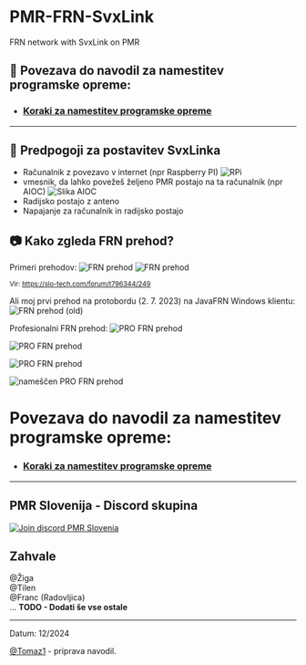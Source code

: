 # PMR-FRN-SvxLink
FRN network with SvxLink on PMR

## 🔗 Povezava do navodil za namestitev programske opreme:
  - ### [Koraki za namestitev programske opreme](Navodila/RPi3-glavna-navodila.md)

<hr>

## 🧩 Predpogoji za postavitev SvxLinka

- Računalnik z povezavo v internet (npr Raspberry PI)
  ![RPi](img/image-RPI-pngfind.com-raspberry-png-853421.png)
- vmesnik, da lahko povežeš željeno PMR postajo na ta računalnik (npr AIOC)
  ![Slika AIOC](img/image-Tilen-AIOC-20240526.jpg)
- Radijsko postajo z anteno
- Napajanje za računalnik in radijsko postajo

## 📷 Kako zgleda FRN prehod?
Primeri prehodov:
![FRN prehod](img/image-Tilen-FRN-prehod-20240526.jpg)
![FRN prehod](img/image-primer-frn_z.jpg)

<sub>Vir: https://slo-tech.com/forum/t796344/249</sub>

Ali moj prvi prehod na protobordu (2. 7. 2023) na JavaFRN Windows klientu:
![FRN prehod (old)](img/image-tomaz-2.6.2023.jpg)

Profesionalni FRN prehod:
![PRO FRN prehod](img/image-Tilen-profesionalni-FRN-prehod-notranjost-20240917.jpg)

![PRO FRN prehod](img/image-Tilen-FRN-prehod-gradnja2-20240917.jpg)

![PRO FRN prehod](img/image-Tilen-FRN-prehod-gradnja-20240918.jpg)

![nameščen PRO FRN prehod](img/image-Tilen-nameščen-FRN-prehod-20241007.jpg)

# Povezava do navodil za namestitev programske opreme:
- ### [Koraki za namestitev programske opreme](Navodila/RPi3-glavna-navodila.md)
<hr>

## PMR Slovenija - Discord skupina

[![Join discord PMR Slovenia](/img/image-pmr-discord.png)](https://discord.gg/uJwU4dH3hF)



## Zahvale
@Žiga<br>
@Tilen<br>
@Franc (Radovljica)<br>
... **TODO - Dodati še vse ostale**

<hr>
Datum: 12/2024 

[@Tomaz1](https://github.com/tomaz1) - priprava navodil.
